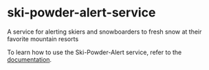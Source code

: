 # ski-powder-alert-service

A service for alerting skiers and snowboarders to fresh snow at their favorite mountain resorts

To learn how to use the Ski-Powder-Alert service, refer to the [documentation](../index.md).
